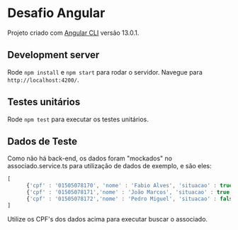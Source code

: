 # Desafio Angular

Projeto criado com [Angular CLI](https://github.com/angular/angular-cli) versão 13.0.1.

## Development server

Rode `npm install` e `npm start` para rodar o servidor. Navegue para `http://localhost:4200/`. 

## Testes unitários

Rode `npm test` para executar os testes unitários.


## Dados de Teste

Como não há back-end, os dados foram "mockados" no associado.service.ts para utilização de dados de exemplo, e são eles:

```javascript
[
      {'cpf' : '01505078170', 'nome' : 'Fabio Alves', 'situacao' : true, 'conta_aplicacao': '5554854-4', 'conta_corrente' : '77842-9'},
      {'cpf' : '01505078171','nome' : 'João Marcos', 'situacao' : true, 'conta_aplicacao': '55552232-4', 'conta_corrente' : '77845-8'},
      {'cpf' : '01505078172','nome' : 'Pedro Miguel', 'situacao' : false, 'conta_aplicacao': '5554932-4', 'conta_corrente' : '77846-8'},
]
```

Utilize os CPF's dos dados acima para executar buscar o associado.
